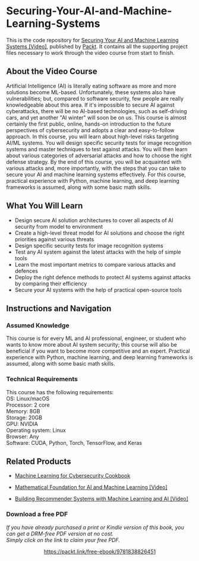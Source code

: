 # Securing-Your-AI-and-Machine-Learning-Systems

This is the code repository for [Securing Your AI and Machine Learning Systems [Video]](https://www.packtpub.com/in/data/securing-your-ai-and-machine-learning-systems-video), published by [Packt](https://www.packtpub.com/?utm_source=github). It contains all the supporting project files necessary to work through the video course from start to finish.

## About the Video Course
Artificial Intelligence (AI) is literally eating software as more and more solutions become ML-based. Unfortunately, these systems also have vulnerabilities; but, compared to software security, few people are really knowledgeable about this area. If it's impossible to secure AI against cyberattacks, there will be no AI-based technologies, such as self-driving cars, and yet another "AI winter" will soon be on us.
This course is almost certainly the first public, online, hands-on introduction to the future perspectives of cybersecurity and adopts a clear and easy-to-follow approach. In this course, you will learn about high-level risks targeting AI/ML systems. You will design specific security tests for image recognition systems and master techniques to test against attacks. You will then learn about various categories of adversarial attacks and how to choose the right defense strategy.
By the end of this course, you will be acquainted with various attacks and, more importantly, with the steps that you can take to secure your AI and machine learning systems effectively. For this course, practical experience with Python, machine learning, and deep learning frameworks is assumed, along with some basic math skills.


<H2>What You Will Learn</H2>
<DIV class=book-info-will-learn-text>
<UL>
<LI>Design secure AI solution architectures to cover all aspects of AI security from model to environment
<LI>Create a high-level threat model for AI solutions and choose the right priorities against various threats
<LI>Design specific security tests for image recognition systems
<LI>Test any AI system against the latest attacks with the help of simple tools
<LI>Learn the most important metrics to compare various attacks and defences
<LI>Deploy the right defence methods to protect AI systems against attacks by comparing their efficiency
<LI>Secure your AI systems with the help of practical open-source tools
</LI></UL></DIV>

## Instructions and Navigation
### Assumed Knowledge
This course is for every ML and AI professional, engineer, or student who wants to know more about AI system security; this course will also be beneficial if you want to become more competitive and an expert. Practical experience with Python, machine learning, and deep learning frameworks is assumed, along with some basic math skills.	

### Technical Requirements
This course has the following requirements:<br/>
OS: Linux/macOS<br/>
Processor: 2 core<br/>
Memory: 8GB<br/>
Storage: 20GB<br/>
GPU: NVIDIA<br/>
Operating system: Linux<br/>
Browser: Any<br/>
Software: CUDA, Python, Torch, TensorFlow, and Keras<br/>


## Related Products
* [Machine Learning for Cybersecurity Cookbook](https://www.packtpub.com/in/security/machine-learning-for-cybersecurity-cookbook)

* [Mathematical Foundation for AI and Machine Learning [Video]](https://www.packtpub.com/in/application-development/mathematical-foundation-ai-and-machine-learning-video)

* [Building Recommender Systems with Machine Learning and AI [Video]](https://www.packtpub.com/in/application-development/building-recommender-systems-machine-learning-and-ai-video)
### Download a free PDF

 <i>If you have already purchased a print or Kindle version of this book, you can get a DRM-free PDF version at no cost.<br>Simply click on the link to claim your free PDF.</i>
<p align="center"> <a href="https://packt.link/free-ebook/9781838826451">https://packt.link/free-ebook/9781838826451 </a> </p>